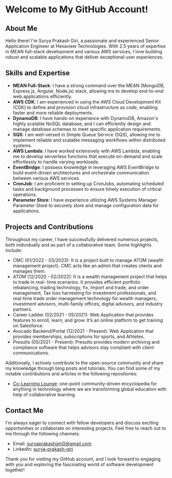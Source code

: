 # Welcome to My GitHub Account!

## About Me
Hello there! I'm Surya Prakash Giri, a passionate and experienced Senior Application Engineer at Hexaview Technologies. With 2.5 years of expertise in MEAN full-stack development and various AWS services, I love building robust and scalable applications that deliver exceptional user experiences.

## Skills and Expertise
- **MEAN Full-Stack**: I have a strong command over the MEAN (MongoDB, Express.js, Angular, Node.js) stack, allowing me to develop end-to-end web applications efficiently.
- **AWS CDK**: I am experienced in using the AWS Cloud Development Kit (CDK) to define and provision cloud infrastructure as code, enabling faster and more reliable deployments.
- **DynamoDB**: I have hands-on experience with DynamoDB, Amazon's highly scalable NoSQL database, and I can efficiently design and manage database schemas to meet specific application requirements.
- **SQS**: I am well-versed in Simple Queue Service (SQS), allowing me to implement reliable and scalable messaging workflows within distributed systems.
- **AWS Lambda**: I have worked extensively with AWS Lambda, enabling me to develop serverless functions that execute on-demand and scale effortlessly to handle varying workloads.
- **EventBridge**: I possess knowledge in leveraging AWS EventBridge to build event-driven architectures and orchestrate communication between various AWS services.
- **CronJob**: I am proficient in setting up CronJobs, automating scheduled tasks and background processes to ensure timely execution of critical operations.
- **Parameter Store**: I have experience utilizing AWS Systems Manager Parameter Store to securely store and manage configuration data for applications.

## Projects and Contributions
Throughout my career, I have successfully delivered numerous projects, both individually and as part of a collaborative team. Some highlights include:
- CMC (01/2022 - 03/2023): It is a project built to manage ATOM (wealth management project). CMC acts like an admin that creates clients and manages them. 
- ATOM (12/2020 - 02/2022): It is a wealth management project that helps to trade in real- time scenarios. It provides efficient portfolio rebalancing, trading technology, fix, Import and trade, and order management, Tax loss harvesting for investment professionals, and real-time trade order management technology for wealth managers, investment advisors, multi-family offices, digital advisors, and industry partners.
- Career Ladder (02/2021 - 05/2021): Web Application that provides features to enroll, learn, and grow. It’s an online platform to get training on Salesforce.
- Avocado Backend/Portal (12/2021 - Present): Web Application that provides memberships, subscriptions for sports, and Athletes.
- Presults (05/2021 - Present): Presults provides modern archiving and compliance software that helps advisors stay compliant with client communications.

Additionally, I actively contribute to the open-source community and share my knowledge through blog posts and tutorials. You can find some of my notable contributions and articles in the following repositories:
- [Co-Learning Lounge](https://github.com/colearninglounge/co-learning-lounge): one-point community-driven encyclopedia for anything in technology where we are transforming global education with help of collaborative learning.

## Contact Me
I'm always eager to connect with fellow developers and discuss exciting opportunities or collaborate on interesting projects. Feel free to reach out to me through the following channels:
- Email: [suryaprakashgiri0@gmail.com](mailto:suryaprakashgiri0@gmail.com)
- LinkedIn: [surya-prakash-giri](https://www.linkedin.com/in/surya-prakash-giri/)

Thank you for visiting my GitHub account, and I look forward to engaging with you and exploring the fascinating world of software development together!

<!---
Akashgiri963/Akashgiri963 is a ✨ special ✨ repository because its `README.md` (this file) appears on your GitHub profile.
You can click the Preview link to take a look at your changes.
--->
